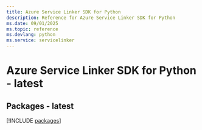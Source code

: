 ```yaml
---
title: Azure Service Linker SDK for Python
description: Reference for Azure Service Linker SDK for Python
ms.date: 09/01/2025
ms.topic: reference
ms.devlang: python
ms.service: servicelinker
---
```

# Azure Service Linker SDK for Python - latest
## Packages - latest
[!INCLUDE [packages](service-linker-index.md)]
